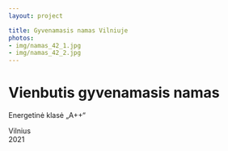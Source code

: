 ```yaml
---
layout: project

title: Gyvenamasis namas Vilniuje
photos:
- img/namas_42_1.jpg
- img/namas_42_2.jpg
---
```

<h1>Vienbutis gyvenamasis namas</h1>
<p>Energetinė klasė „A++“</p>
<p>Vilnius<br/>2021</p>